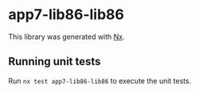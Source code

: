 # app7-lib86-lib86

This library was generated with [Nx](https://nx.dev).

## Running unit tests

Run `nx test app7-lib86-lib86` to execute the unit tests.
